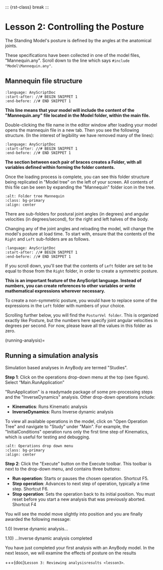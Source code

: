 ::: {rst-class} break
:::

# Lesson 2: Controlling the Posture

The Standing Model's posture is defined by the angles at the anatomical joints.

These specifications have been collected in one of the model files, "Mannequin.any". Scroll
down to the line which says `#include "Model\Mannequin.any"`.

## Mannequin file structure

```{literalinclude} Snippets/lesson2/MyStandingHuman-1/NewModel.main.any
:language: AnyScriptDoc
:start-after: //# BEGIN SNIPPET 1
:end-before: //# END SNIPPET 1
```

**This line means that your model will include the content of the "Mannequin.any" file located in the Model folder,
within the main file.**

Double-clicking the file name in the editor window after loading
your model opens the mannequin file in a new tab. Then you see the
following structure. (In the interest of legibility we have removed many
of the lines):

```{literalinclude} Snippets/lesson2/MyStandingHuman-2/Model/Mannequin.any
:language: AnyScriptDoc
:start-after: //# BEGIN SNIPPET 1
:end-before: //# END SNIPPET 1
```

**The section between each pair of braces creates a Folder, with all variables defined within forming the folder contents.**

Once the loading process is complete, you can see this folder structure being replicated in "Model tree" on the left of your screen. All contents of this file
can be seen by expanding the "Mannequin" folder icon in the tree.

```{image} _static/lesson2/image1.png
:alt: Folder tree Mannequin
:class: bg-primary
:align: center
```

There are sub-folders for postural joint angles (in degrees) and angular velocities (in degrees/second),
for the right and left halves of the body.

Changing any of the joint angles and reloading the model, will change the model's posture at load time. To start with, ensure that the contents of the `Right`
and `Left` sub-folders are as follows.

```{literalinclude} Snippets/lesson2/MyStandingHuman-3/Model/Mannequin.any
:language: AnyScriptDoc
:start-after: //# BEGIN SNIPPET 1
:end-before: //# END SNIPPET 1
```

If you scroll down, you'll see that the contents of `Left` folder are set to be equal
to those from the `Right` folder, in order to create a symmetric posture.

**This is an important feature of the AnyScript language. Instead of numbers, you can create references to other variables or write
mathematical expressions wherever necessary.**

To create a non-symmetric posture, you would have to replace some of the expressions in the `Left` folder with numbers of your choice.

Scrolling further below, you will find the `PosturVel folder`. This is organized exactly like Posture, but the numbers here specify
joint angular velocities in degrees per second. For now, please leave all the values in this folder as zero.

(running-analysis)=

## Running a simulation analysis

Simulation based analyses in AnyBody are termed "Studies".

**Step 1**: Click on the operations drop-down menu at the top (see figure). Select “Main.RunApplication”

"RunApplication" is a readymade package of some pre-processing steps and the "InverseDynamics" analysis. Other drop-down operations include:

- **Kinematics**: Runs Kinematic analysis
- **InverseDynamics**: Runs Inverse dynamic analysis

To view all available operations in the model, click on "Open Operation Tree" and navigate to "Study" under "Main". For example, the "InitialConditions" operation runs only the first time step of Kinematics, which is useful for testing and debugging.

```{image} _static/lesson2/image2.png
:alt: Operations drop down menu
:class: bg-primary
:align: center
```

**Step 2**: Click the "Execute" button on the Execute toolbar. This toolbar is next to the drop-down menu, and contains three buttons:

- **Run operation**: Starts or pauses the chosen operation. Shortcut
  F5.
- **Step operation**: Advances to next step of operation, typically a
  time step. Shortcut F6.
- **Stop operation**: Sets the operation back to its initial position.
  You must reset before you start a new analysis that was previously
  aborted. Shortcut F4

You will see the model move slightly into position and you are finally
awarded the following message:

1.0) Inverse dynamic analysis...

1.10) ...Inverse dynamic analysis completed

You have just completed your first analysis with an AnyBody model. In the
next lesson, we will examine the effects of posture on the results

+++{doc}`Lesson 3: Reviewing analysisresults <lesson3>`.
